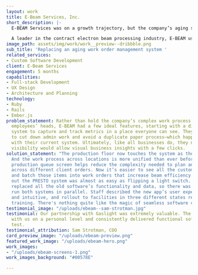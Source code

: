 ```yaml
---
layout: work
title: E-Beam Services, Inc.
short_description: |-
  E-BEAM Services was on a growth trajectory, but the company’s aging software couldn’t keep up. The team needed a modern work order management system to boost productivity, reduce overhead, add visibility to production, and power growth.

  A leader in the contract electron beam processing industry, E-BEAM uses high power electron accelerators to irradiate client goods. Their electron beam technology is used for medical device sterilization and is also used to improve the performance of a broad range of industrial materials by enabling crosslinking and rheology control of polymers.
image_path: assets/img/work/work__preview--dribbble.png
sub_title: 'Replacing an aging work order management system '
related_services:
- Custom Software Development
client: E-Beam Services
engagement: 5 months
capabilities:
- Full-stack Development
- UX Design
- Architecture and Planning
technology:
- Ruby
- Rails
- Ember.js
problem_statement: Rather than hold the company’s complex work process in a few key
  employees’ heads, E-BEAM had a few ideal features, starting with a distributed knowledge
  system to capture and track metrics in a place everyone can see. They also aimed
  to cut down admin work and avoid a duplicate paper process—which happened often
  with their current system. Ultimately, like all businesses do, they needed greater
  visibility would allow visual business insights with a few clicks.
solution_statement: "The production floor now touches the system as they run jobs.
  And the work process across locations is more unified than ever before. The app’s
  production queue screen helps reduce the complexity needed to plan and combine work
  across different client orders. Now it’s easier to see all the customer product
  and batch those items into work orders that increase beam efficiency. \n\nRolling
  out the PRESTO system was almost as easy as flipping a light switch. The new system
  replaced all the old software’s functionality and data, so there was no need to
  run both systems in parallel. Staff described the new app’s user experience as simple
  and intuitive, and rollout to facilities in three different states required little-to-no
  training. There's nothing quite like the magic of seamless software conversion."
testimonial_image: "/uploads/ebeam--sam-strotman.jpg"
testimonial: Our partnership with Gaslight was extremely valuable. The team engaged
  with us on a personal level and consistently delivered functional software we could
  test.
testimonial_attribution: Sam Strotman, COO
card_preview_image: "/uploads/ebeam-preview.png"
featured_work_image: "/uploads/ebeam-hero.png"
work_images:
- "/uploads/ebeam-screens-1.png"
work_images_background: "#00578E"

---
```

